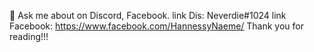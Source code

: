  💬 Ask me about on Discord, Facebook.
 link Dis: Neverdie#1024
 link Facebook: https://www.facebook.com/HannessyNaeme/
 Thank you for reading!!! 
